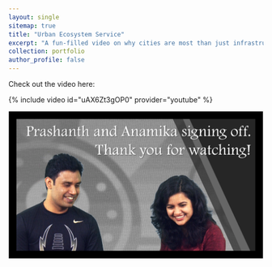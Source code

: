```yaml
---
layout: single
sitemap: true
title: "Urban Ecosystem Service"
excerpt: "A fun-filled video on why cities are most than just infrastructure systems. A reminder about all the benefits we derive from the Urban Ecosystem Services. <img src='/assets/images/Ecosystem.jpg'>"
collection: portfolio
author_profile: false
---
```


Check out the video here:

{% include video id="uAX6Zt3gOP0" provider="youtube" %}

<img src='/assets/images/UES.png'>
